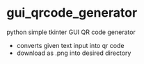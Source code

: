# gui_qrcode_generator
 python simple tkinter GUI QR code generator
 
 - converts given text input into qr code
 - download as .png into desired directory
